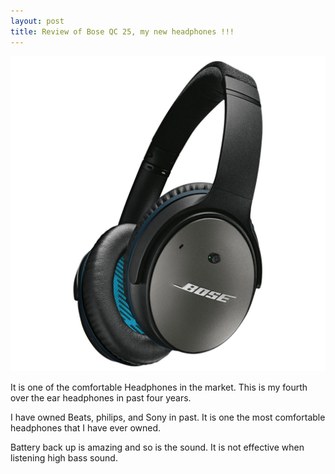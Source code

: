 ```yaml
---
layout: post
title: Review of Bose QC 25, my new headphones !!!
---
```



![alt image](../images/bose.jpg)




It is one of the comfortable Headphones in the market. This is my fourth over the ear headphones in past four years.

I have owned Beats, philips, and Sony in past. It is one the most comfortable headphones that I have ever owned.

Battery back up is amazing and so is the sound. It is not effective when listening high bass sound. 
